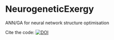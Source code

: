# NeurogeneticExergy
ANN/GA for neural network structure optimisation

Cite the code: [![DOI](https://zenodo.org/badge/264465907.svg)](https://zenodo.org/badge/latestdoi/264465907)
